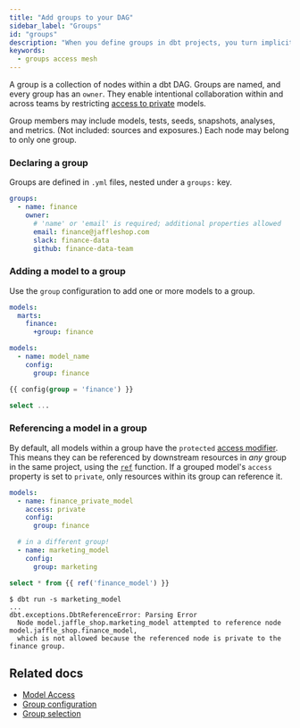 ```yaml
---
title: "Add groups to your DAG"
sidebar_label: "Groups"
id: "groups"
description: "When you define groups in dbt projects, you turn implicit relationships into an explicit grouping."
keywords:
  - groups access mesh
---
```


A group is a collection of nodes within a dbt DAG. Groups are named, and every group has an `owner`. They enable intentional collaboration within and across teams by restricting [access to private](/reference/resource-configs/access) models.

Group members may include models, tests, seeds, snapshots, analyses, and metrics. (Not included: sources and exposures.) Each node may belong to only one group.

### Declaring a group

Groups are defined in `.yml` files, nested under a `groups:` key.

<File name='models/marts/finance/finance.yml'>

```yaml
groups:
  - name: finance
    owner:
      # 'name' or 'email' is required; additional properties allowed
      email: finance@jaffleshop.com
      slack: finance-data
      github: finance-data-team
```

</File>

### Adding a model to a group

Use the `group` configuration to add one or more models to a group.

<Tabs>
<TabItem value="project" label="Project-level">

<File name='dbt_project.yml'>

```yml
models:
  marts:
    finance:
      +group: finance
```

</File>

</TabItem>

<TabItem value="model-yaml" label="Model-level">

<File name='models/schema.yml'>

```yml
models:
  - name: model_name
    config:
      group: finance
```

</File>

</TabItem>

<TabItem value="model-file" label="In-file">

<File name='models/model_name.sql'>

```sql
{{ config(group = 'finance') }}

select ...
```

</File>

</TabItem>

</Tabs>

### Referencing a model in a group

By default, all models within a group have the `protected` [access modifier](/reference/resource-configs/access). This means they can be referenced by downstream resources in _any_ group in the same project, using the [`ref`](/reference/dbt-jinja-functions/ref) function. If a grouped model's `access` property is set to `private`, only resources within its group can reference it. 

<File name='models/schema.yml'>

```yml
models:
  - name: finance_private_model
    access: private
    config:
      group: finance

  # in a different group!
  - name: marketing_model
    config:
      group: marketing
```
</File>

<File name='models/marketing_model.sql'>

```sql
select * from {{ ref('finance_model') }}
```
</File>

```shell
$ dbt run -s marketing_model
...
dbt.exceptions.DbtReferenceError: Parsing Error
  Node model.jaffle_shop.marketing_model attempted to reference node model.jaffle_shop.finance_model, 
  which is not allowed because the referenced node is private to the finance group.
```

## Related docs

* [Model Access](/docs/collaborate/govern/model-access#groups)
* [Group configuration](/reference/resource-configs/group)
* [Group selection](/reference/node-selection/methods#the-group-method)